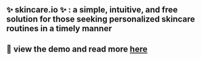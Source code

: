 ## :sparkles: skincare.io :sparkles: : a simple, intuitive, and free solution for those seeking personalized skincare routines in a timely manner

## :wave: view the demo and read more [here](https://devpost.com/software/skincare-io)
